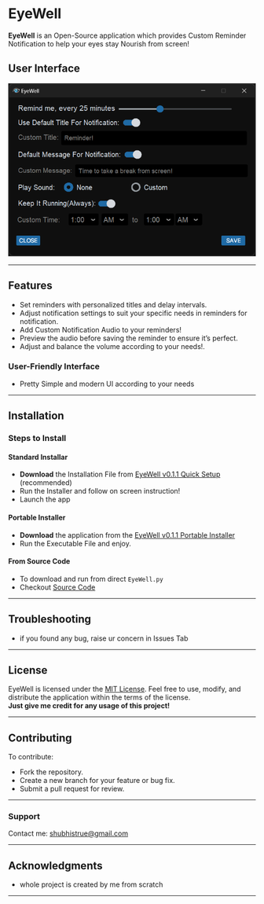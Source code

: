 # EyeWell

**EyeWell** is an Open-Source application which provides Custom Reminder Notification to help your eyes stay Nourish from screen!



## User Interface
![App Screenshot](app.png)

---
## Features


- Set reminders with personalized titles and delay intervals.
- Adjust notification settings to suit your specific needs in reminders for notification.
- Add Custom Notification Audio to your reminders!
- Preview the audio before saving the reminder to ensure it’s perfect.
- Adjust and balance the volume according to your needs!.
### User-Friendly Interface
- Pretty Simple and modern UI according to your needs

---
## Installation
### Steps to Install
#### Standard Installar  
- **Download** the Installation File from [EyeWell v0.1.1 Quick Setup](https://github.com/nothig007/EyeWell/releases/tag/v0.1.1-main-Installer) (recommended)
- Run the Installer and follow on screen instruction!
- Launch the app
#### Portable Installer
 - **Download** the application from the [EyeWell v0.1.1 Portable Installer](https://github.com/nothig007/EyeWell/releases/tag/v0.1.1-main-Portable-Installer)
 - Run the Executable File and enjoy.
#### From Source Code
 - To download and run from direct `EyeWell.py`
 - Checkout [Source Code](https://github.com/nothig007/EyeWell/releases/tag/v0.1.1-SourceCode)
---


## Troubleshooting
- if you found any bug, raise ur concern in Issues Tab
---

## License
EyeWell is licensed under the [MIT License](LICENSE). Feel free to use, modify, and distribute the application within the terms of the license.  
**Just give me credit for any usage of this project!**

---
## Contributing
To contribute:
- Fork the repository.
- Create a new branch for your feature or bug fix.
- Submit a pull request for review.
---
### Support
Contact me:
[shubhistrue@gmail.com](mailto:shubhistrue@gmail.com)



---

## Acknowledgments
- whole project is created by me from scratch

---

